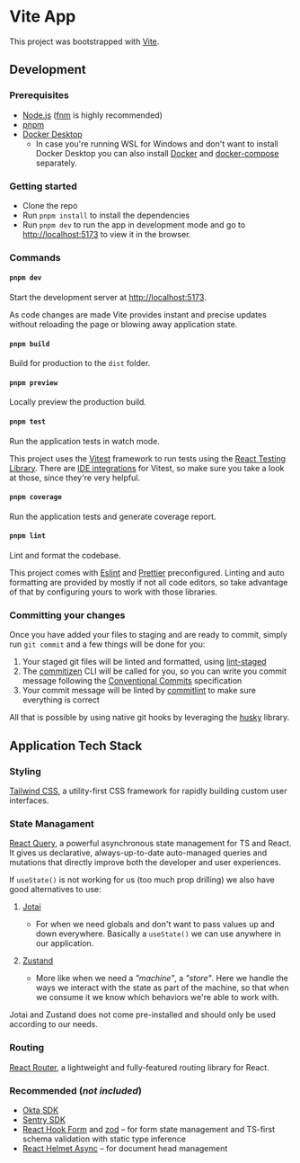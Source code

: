 # Vite App

This project was bootstrapped with [Vite](https://vitejs.dev/).

## Development

### Prerequisites

- [Node.js](https://nodejs.org/en/) ([fnm](https://github.com/Schniz/fnm) is highly recommended)
- [pnpm](https://github.com/pnpm/pnpm)
- [Docker Desktop](https://www.docker.com/get-started/)
  - In case you're running WSL for Windows and don't want to install Docker Desktop you can also install [Docker](https://docs.docker.com/desktop/install/linux-install/) and [docker-compose](https://github.com/docker/compose) separately.

### Getting started

- Clone the repo
- Run `pnpm install` to install the dependencies
- Run `pnpm dev` to run the app in development mode and go to <http://localhost:5173> to view it in the browser.

### Commands

#### `pnpm dev`

Start the development server at <http://localhost:5173>.

As code changes are made Vite provides instant and precise updates without reloading the page or blowing away application state.

#### `pnpm build`

Build for production to the `dist` folder.

#### `pnpm preview`

Locally preview the production build.

#### `pnpm test`

Run the application tests in watch mode.

This project uses the [Vitest](https://vitest.dev/) framework to run tests using the [React Testing Library](https://testing-library.com/docs/react-testing-library/intro/). There are [IDE integrations](https://vitest.dev/guide/ide.html) for Vitest, so make sure you take a look at those, since they're very helpful.

#### `pnpm coverage`

Run the application tests and generate coverage report.

#### `pnpm lint`

Lint and format the codebase.

This project comes with [Eslint](https://eslint.org/) and [Prettier](https://prettier.io/) preconfigured. Linting and auto formatting are provided by mostly if not all code editors, so take advantage of that by configuring yours to work with those libraries.

### Committing your changes

Once you have added your files to staging and are ready to commit, simply run `git commit` and a few things will be done for you:

1. Your staged git files will be linted and formatted, using [lint-staged](https://github.com/okonet/lint-staged)
2. The [commitizen](https://github.com/commitizen/cz-cli) CLI will be called for you, so you can write you commit message following the [Conventional Commits](https://www.conventionalcommits.org/en/v1.0.0/) specification
3. Your commit message will be linted by [commitlint](https://github.com/conventional-changelog/commitlint) to make sure everything is correct

All that is possible by using native git hooks by leveraging the [husky](https://github.com/typicode/husky) library.

## Application Tech Stack

### Styling

[Tailwind CSS](https://github.com/tailwindlabs/tailwindcss), a utility-first CSS framework for rapidly building custom user interfaces.

### State Managament

[React Query](https://tanstack.com/query/v4/docs/overview), a powerful asynchronous state management for TS and React. It gives us declarative, always-up-to-date auto-managed queries and mutations that directly improve both the developer and user experiences.

If `useState()` is not working for us (too much prop drilling) we also have good alternatives to use:

1. [Jotai](https://github.com/pmndrs/jotai)

   - For when we need globals and don't want to pass values up and down everywhere. Basically a `useState()` we can use anywhere in our application.

2. [Zustand](https://github.com/pmndrs/zustand)

   - More like when we need a _"machine"_, a _"store"_. Here we handle the ways we interact with the state as part of the machine, so that when we consume it we know which behaviors we're able to work with.

Jotai and Zustand does not come pre-installed and should only be used according to our needs.

### Routing

[React Router](https://reactrouter.com/en/main), a lightweight and fully-featured routing library for React.

### Recommended (_not included_)

- [Okta SDK](https://github.com/okta/okta-react)
- [Sentry SDK](https://docs.sentry.io/platforms/javascript/guides/react/)
- [React Hook Form](https://github.com/react-hook-form/react-hook-form) and [zod](https://github.com/colinhacks/zod) – for form state management and TS-first schema validation with static type inference
- [React Helmet Async](https://github.com/staylor/react-helmet-async) – for document head management
